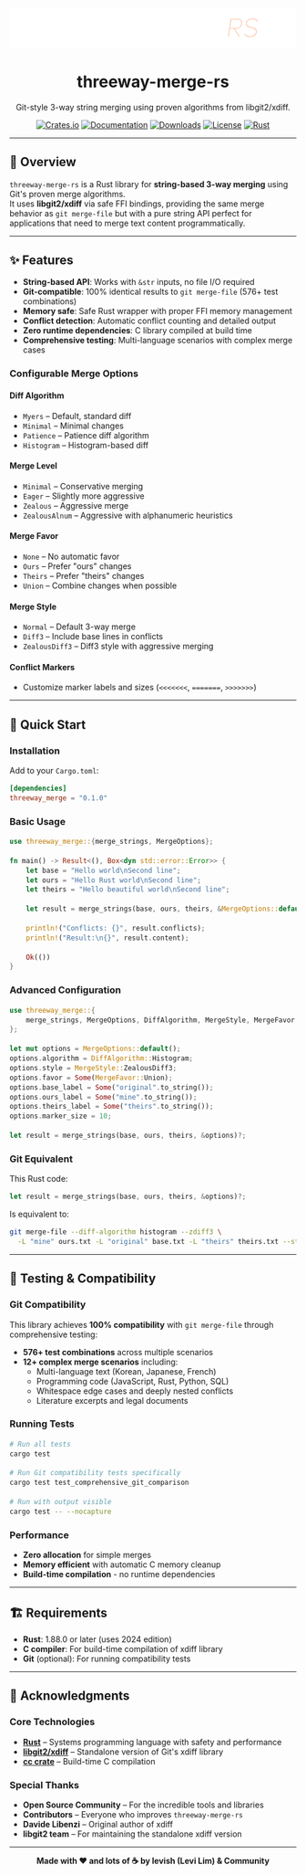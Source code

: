 <div align="center">
  <img src="./assets/banner.png" alt="3way merge"/>

# threeway-merge-rs

Git-style 3-way string merging using proven algorithms from libgit2/xdiff.

[![Crates.io](https://img.shields.io/crates/v/threeway_merge.svg)](https://crates.io/crates/threeway_merge)
[![Documentation](https://docs.rs/threeway_merge/badge.svg)](https://docs.rs/threeway_merge)
[![Downloads](https://img.shields.io/crates/d/threeway_merge.svg)](https://crates.io/crates/threeway_merge)
[![License](https://img.shields.io/badge/License-MIT-green.svg)](https://opensource.org/licenses/MIT)
[![Rust](https://img.shields.io/badge/rust-1.88.0+-orange.svg?logo=rust)](https://www.rust-lang.org/)

</div>

---

## 🌟 Overview

`threeway-merge-rs` is a Rust library for **string-based 3-way merging** using Git's proven merge algorithms.  
It uses **libgit2/xdiff** via safe FFI bindings, providing the same merge behavior as `git merge-file` but with a pure string API perfect for applications that need to merge text content programmatically.

---

## ✨ Features

- **String-based API**: Works with `&str` inputs, no file I/O required
- **Git-compatible**: 100% identical results to `git merge-file` (576+ test combinations)
- **Memory safe**: Safe Rust wrapper with proper FFI memory management
- **Conflict detection**: Automatic conflict counting and detailed output
- **Zero runtime dependencies**: C library compiled at build time
- **Comprehensive testing**: Multi-language scenarios with complex merge cases

### Configurable Merge Options

#### Diff Algorithm
- `Myers` – Default, standard diff
- `Minimal` – Minimal changes
- `Patience` – Patience diff algorithm
- `Histogram` – Histogram-based diff

#### Merge Level
- `Minimal` – Conservative merging
- `Eager` – Slightly more aggressive
- `Zealous` – Aggressive merge
- `ZealousAlnum` – Aggressive with alphanumeric heuristics

#### Merge Favor
- `None` – No automatic favor
- `Ours` – Prefer "ours" changes
- `Theirs` – Prefer "theirs" changes
- `Union` – Combine changes when possible

#### Merge Style
- `Normal` – Default 3-way merge
- `Diff3` – Include base lines in conflicts
- `ZealousDiff3` – Diff3 style with aggressive merging

#### Conflict Markers
- Customize marker labels and sizes (`<<<<<<<`, `=======`, `>>>>>>>`)

---

## 🚀 Quick Start

### Installation

Add to your `Cargo.toml`:

```toml
[dependencies]
threeway_merge = "0.1.0"
```

### Basic Usage

```rust
use threeway_merge::{merge_strings, MergeOptions};

fn main() -> Result<(), Box<dyn std::error::Error>> {
    let base = "Hello world\nSecond line";
    let ours = "Hello Rust world\nSecond line"; 
    let theirs = "Hello beautiful world\nSecond line";

    let result = merge_strings(base, ours, theirs, &MergeOptions::default())?;
    
    println!("Conflicts: {}", result.conflicts);
    println!("Result:\n{}", result.content);
    
    Ok(())
}
```

### Advanced Configuration

```rust
use threeway_merge::{
    merge_strings, MergeOptions, DiffAlgorithm, MergeStyle, MergeFavor
};

let mut options = MergeOptions::default();
options.algorithm = DiffAlgorithm::Histogram;
options.style = MergeStyle::ZealousDiff3;
options.favor = Some(MergeFavor::Union);
options.base_label = Some("original".to_string());
options.ours_label = Some("mine".to_string());
options.theirs_label = Some("theirs".to_string());
options.marker_size = 10;

let result = merge_strings(base, ours, theirs, &options)?;
```

### Git Equivalent

This Rust code:
```rust
let result = merge_strings(base, ours, theirs, &options)?;
```

Is equivalent to:
```bash
git merge-file --diff-algorithm histogram --zdiff3 \
  -L "mine" ours.txt -L "original" base.txt -L "theirs" theirs.txt --stdout
```

---

## 🧪 Testing & Compatibility

### Git Compatibility
This library achieves **100% compatibility** with `git merge-file` through comprehensive testing:
- **576+ test combinations** across multiple scenarios
- **12+ complex merge scenarios** including:
  - Multi-language text (Korean, Japanese, French)
  - Programming code (JavaScript, Rust, Python, SQL)
  - Whitespace edge cases and deeply nested conflicts
  - Literature excerpts and legal documents

### Running Tests
```bash
# Run all tests
cargo test

# Run Git compatibility tests specifically
cargo test test_comprehensive_git_comparison

# Run with output visible
cargo test -- --nocapture
```

### Performance
- **Zero allocation** for simple merges
- **Memory efficient** with automatic C memory cleanup
- **Build-time compilation** - no runtime dependencies

---

## 🏗️ Requirements

- **Rust**: 1.88.0 or later (uses 2024 edition)
- **C compiler**: For build-time compilation of xdiff library
- **Git** (optional): For running compatibility tests

---

## 🙏 Acknowledgments

### Core Technologies
- [**Rust**](https://www.rust-lang.org/) – Systems programming language with safety and performance
- [**libgit2/xdiff**](https://github.com/libgit2/xdiff) – Standalone version of Git's xdiff library
- [**cc crate**](https://github.com/rust-lang/cc-rs) – Build-time C compilation

### Special Thanks
- **Open Source Community** – For the incredible tools and libraries
- **Contributors** – Everyone who improves `threeway-merge-rs`
- **Davide Libenzi** – Original author of xdiff
- **libgit2 team** – For maintaining the standalone xdiff version

---

<div align="center">
<b>Made with ♥️ and lots of ☕ by levish (Levi Lim) & Community</b>
</div>
